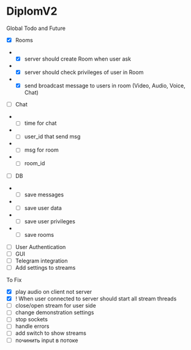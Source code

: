 # DiplomV2

Global Todo and Future

- [x] Rooms
- - [x] server should create Room when user ask
- - [x] server should check privileges of user in Room
- - [x] send broadcast message to users in room (Video, Audio, Voice, Chat)
- [ ] Chat
- - [ ] time for chat
- - [ ] user_id that send msg
- - [ ] msg for room
- - [ ] room_id
- [ ] DB
- - [ ] save messages
- - [ ] save user data
- - [ ] save user privileges
- - [ ] save rooms
- [ ] User Authentication 
- [ ] GUI
- [ ] Telegram integration
- [ ] Add settings to streams

To Fix
- [x] play audio on client not server
- [x] ! When user connected to server should start all stream threads
- [ ] close/open stream for user side
- [ ] change demonstration settings
- [ ] stop sockets
- [ ] handle errors
- [ ] add switch to show streams
- [ ] починить input в потоке 